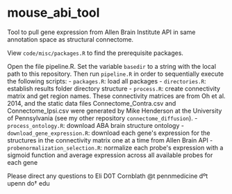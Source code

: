 # mouse_abi_tool
 Tool to pull gene expression from Allen Brain Institute API in same annotation space as structural connectome.

View `code/misc/packages.R` to find the prerequisite packages.

Open the file pipeline.R. Set the variable `basedir` to a string with the local path to this repository. Then run `pipeline.R` in order to sequentially execute the following scripts:
	- `packages.R`: load all packages
	- `directories.R`: establish results folder directory structure
	- `process.R`: create connectivity matrix and get region names. These connectivity matrices are from Oh et al. 2014, and the static data files Connectome_Contra.csv and Connectome_Ipsi.csv were generated by Mike Henderson at the University of Pennsylvania (see my other repository `connectome_diffusion`).
	- `process_ontology.R`: download ABA brain structure ontology
	- `download_gene_expression.R`: download each gene's expression for the structures in the connectivity matrix one at a time from Allen Brain API
	- `probenormalization_selection.R`: normalize each probe's expression with a sigmoid function and average expression across all available probes for each gene

Please direct any questions to Eli D0T Cornblath @t pennmedicine dºt upenn do† edu